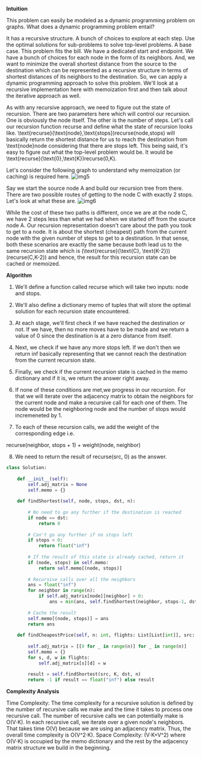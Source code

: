 **Intuition**

This problem can easily be modeled as a dynamic programming problem on graphs. What does a dynamic programming problem entail?

It has a recursive structure.
A bunch of choices to explore at each step.
Use the optimal solutions for sub-problems to solve top-level problems.
A base case.
This problem fits the bill. We have a dedicated start and endpoint. We have a bunch of choices for each node in the form of its neighbors. And, we want to minimize the overall shortest distance from the source to the destination which can be represented as a recursive structure in terms of shortest distances of its neighbors to the destination. So, we can apply a dynamic programming approach to solve this problem. We'll look at a recursive implementation here with memoization first and then talk about the iterative approach as well.

As with any recursive approach, we need to figure out the state of recursion. There are two parameters here which will control our recursion. One is obviously the node itself. The other is the number of steps. Let's call our recursion function recurse and define what the state of recursion looks like. \text{recurse}(\text{node},\text{stops})recurse(node,stops) will basically return the shortest distance for us to reach the destination from \text{node}node considering that there are stops left. This being said, it's easy to figure out what the top-level problem would be. It would be \text{recurse}(\text{0},\text{K})recurse(0,K).

Let's consider the following graph to understand why memoization (or caching) is required here.
![img5](https://leetcode.com/problems/cheapest-flights-within-k-stops/Figures/787/img5.png)

Say we start the source node A and build our recursion tree from there. There are two possible routes of getting to the node C with exactly 2 stops. Let's look at what these are.
![img6](https://leetcode.com/problems/cheapest-flights-within-k-stops/Figures/787/img6.png)

While the cost of these two paths is different, once we are at the node C, we have 2 steps less than what we had when we started off from the source node A. Our recursion representation doesn't care about the path you took to get to a node. It is about the shortest (cheapest) path from the current node with the given number of steps to get to a destination. In that sense, both these scenarios are exactly the same because both lead us to the same recursion state which is (\text{recurse}(\text{C}, \text{K-2}))(recurse(C,K-2)) and hence, the result for this recursion state can be cached or memoized.

**Algorithm**

1. We'll define a function called recurse which will take two inputs: node and stops.

2. We'll also define a dictionary memo of tuples that will store the optimal solution for each recursion state encountered.

3. At each stage, we'll first check if we have reached the destination or not. If we have, then no more moves have to be made and we return a value of 0 since the destination is at a zero distance from itself.

4. Next, we check if we have any more stops left. If we don't then we return inf basically representing that we cannot reach the destination from the current recursion state.

5. Finally, we check if the current recursion state is cached in the memo dictionary and if it is, we return the answer right away.

6. If none of these conditions are met,we progress in our recursion. For that we will iterate over the adjacency matrix to obtain the neighbors for the current node and make a recursive call for each one of them. The node would be the neighboring node and the number of stops would incremeneted by 1.

7. To each of these recursion calls, we add the weight of the corresponding edge i.e.

recurse(neighbor, stops + 1) + weight(node, neighbor)

8. We need to return the result of recurse(src, 0) as the answer.

```Python
class Solution:
    
    def __init__(self):
        self.adj_matrix = None
        self.memo = {}
    
    def findShortest(self, node, stops, dst, n):
            
        # No need to go any further if the destination is reached    
        if node == dst:
            return 0
        
        # Can't go any further if no stops left
        if stops < 0:
            return float("inf")
        
        # If the result of this state is already cached, return it
        if (node, stops) in self.memo:
            return self.memo[(node, stops)]
        
        # Recursive calls over all the neighbors
        ans = float("inf")
        for neighbor in range(n):
            if self.adj_matrix[node][neighbor] > 0:
                ans = min(ans, self.findShortest(neighbor, stops-1, dst, n) + self.adj_matrix[node][neighbor])
        
        # Cache the result
        self.memo[(node, stops)] = ans        
        return ans
    
    def findCheapestPrice(self, n: int, flights: List[List[int]], src: int, dst: int, K: int) -> int:
        
        self.adj_matrix = [[0 for _ in range(n)] for _ in range(n)]
        self.memo = {}
        for s, d, w in flights:
            self.adj_matrix[s][d] = w
        
        result = self.findShortest(src, K, dst, n)
        return -1 if result == float("inf") else result
```

**Complexity Analysis**

Time Complexity: The time complexity for a recursive solution is defined by the number of recursive calls we make and the time it takes to process one recursive call. The number of recursive calls we can potentially make is O(V⋅K). In each recursive call, we iterate over a given node's neighbors. That takes time O(V) because we are using an adjacency matrix. Thus, the overall time complexity is O(V^2⋅K).
Space Complexity: (V⋅K+V^2) where O(V⋅K) is occupied by the memo dictionary and the rest by the adjacency matrix structure we build in the beginning.
